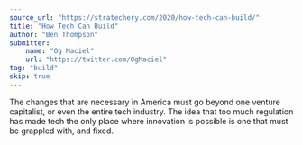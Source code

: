 ```yaml
---
source_url: "https://stratechery.com/2020/how-tech-can-build/"
title: "How Tech Can Build"
author: "Ben Thompson"
submitter:
    name: "Og Maciel"
    url: "https://twitter.com/OgMaciel"
tag: "build"
skip: true
---
```


The changes that are necessary in America must go beyond one venture capitalist, or even the entire tech industry. The idea that too much regulation has made tech the only place where innovation is possible is one that must be grappled with, and fixed.
